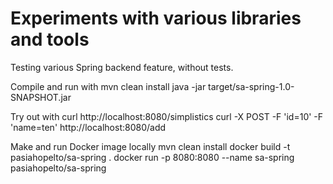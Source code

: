 # Experiments with various libraries and tools

Testing various Spring backend feature, without tests.

Compile and run with
	mvn clean install
	java -jar target/sa-spring-1.0-SNAPSHOT.jar

Try out with
	curl http://localhost:8080/simplistics
	curl -X POST -F 'id=10' -F 'name=ten' http://localhost:8080/add

Make and run Docker image locally
	mvn clean install
	docker build -t pasiahopelto/sa-spring .
	docker run -p 8080:8080 --name sa-spring pasiahopelto/sa-spring
